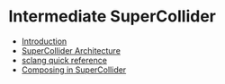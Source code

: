 # Intermediate SuperCollider

- [Introduction](introduction.md)
- [SuperCollider Architecture](supercollider-architecture.md)
- [sclang quick reference](sclang-quick-reference.md)
- [Composing in SuperCollider](composing-in-supercollider.md)